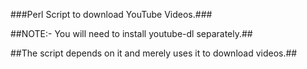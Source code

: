 ###Perl Script to download YouTube Videos.###

##NOTE:- You will need to install youtube-dl separately.##

##The script depends on it and merely uses it to download videos.##
